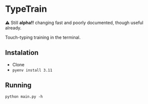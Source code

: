 # TypeTrain

⚠️  Still **alpha!!** changing fast and poorly documented, though useful already.

Touch-typing training in the terminal.

## Instalation

- Clone
- `pyenv install 3.11`

## Running

`python main.py -h`

